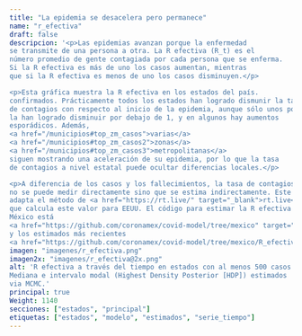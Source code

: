 ```yaml
---
title: "La epidemia se desacelera pero permanece"
name: "r_efectiva"
draft: false
descripcion: '<p>Las epidemias avanzan porque la enfermedad
se transmite de una persona a otra. La R efectiva (R_t) es el
número promedio de gente contagiada por cada persona que se enferma.
Si la R efectiva es más de uno los casos aumentan, mientras
que si la R efectiva es menos de uno los casos disminuyen.</p>

<p>Esta gráfica muestra la R efectiva en los estados del país.
confirmados. Prácticamente todos los estados han logrado dismunir la tasa
de contagios con respecto al inicio de la epidemia, aunque sólo unos pocos
la han logrado disminuir por debajo de 1, y en algunos hay aumentos
esporádicos. Además,
<a href="/municipios#top_zm_casos">varias</a>
<a href="/municipios#top_zm_casos2">zonas</a>
<a href="/municipios#top_zm_casos3">metropolitanas</a>
siguen mostrando una aceleración de su epidemia, por lo que la tasa
de contagios a nivel estatal puede ocultar diferencias locales.</p>

<p>A diferencia de los casos y los fallecimientos, la tasa de contagios
no se puede medir directamente sino que se estima indirectamente. Este análisis
adapta el método de <a href="https://rt.live/" target="_blank">rt.live</a>
que calcula este valor para EEUU. El código para estimar la R efectiva en
México está
<a href="https://github.com/coronamex/covid-model/tree/mexico" target="_blank">aquí</a>
y los estimados más recientes
<a href="https://github.com/coronamex/covid-model/tree/mexico/R_efectiva/entidades" target="_blank"> aquí</a>.</p>'
imagen: "imagenes/r_efectiva.png"
imagen2x: "imagenes/r_efectiva@2x.png"
alt: 'R efectiva a través del tiempo en estados con al menos 500 casos.
Mediana e intervalo modal (Highest Density Posterior [HDP]) estimados
via MCMC.'
principal: true
Weight: 1140
secciones: ["estados", "principal"]
etiquetas: ["estados", "modelo", "estimados", "serie_tiempo"]
---
```

